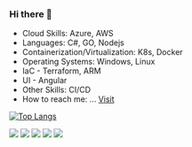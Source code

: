 ### Hi there 👋

- Cloud Skills: Azure, AWS
- Languages: C#, GO, Nodejs
- Containerization/Virtualization: K8s, Docker
- Operating Systems: Windows, Linux
- IaC - Terraform, ARM
- UI - Angular
- Other Skills: CI/CD
- How to reach me: ...   [Visit](https://arpitfs.github.io/portfolio/)

 [![Top Langs](https://github-readme-stats.vercel.app/api/top-langs/?username=arpitfs&layout=compact)](https://github.com/arpitfs/)
  
![](https://vistr.dev/badge?repo=arpitfs)
[![](https://img.shields.io/badge/-@arpitfs-%23181717?style=flat-square&logo=github)](https://github.com/arpitfs)
[![](https://img.shields.io/badge/-Arpit%20Malik-blue?style=flat-square&logo=Linkedin&logoColor=white&link=https://www.linkedin.com/in/arpit-malik-3816a8135/)](https://www.linkedin.com/in/arpit-malik-3816a8135/)
[![](https://img.shields.io/website?color=0ab9e6&style=flat-square&up_message=arpitfs.cf&url=https%3A%2F%2Farpitfs.cf)](https://arpitfs.github.io/portfolio/)
[![](https://img.shields.io/badge/@arpitfs-black?style=flat-square&logo=medium)](https://medium.com/@arpitfs)

<!--[![Github stats](https://github-readme-stats.vercel.app/api?username=arpitfs)](https://github.com/anuraghazra/github-readme-stats) -->
